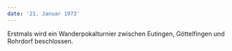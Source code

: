 ```yaml
---
date: '21. Januar 1973'
---
```


Erstmals wird ein Wanderpokalturnier zwischen Eutingen, Göttelfingen und Rohrdorf beschlossen.
